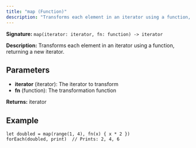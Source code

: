 ```yaml
---
title: "map (Function)"
description: "Transforms each element in an iterator using a function, returning a new iterator."
---
```


**Signature:** `map(iterator: iterator, fn: function) -> iterator`

**Description:** Transforms each element in an iterator using a function, returning a new iterator.

## Parameters

- **iterator** (iterator): The iterator to transform
- **fn** (function): The transformation function

**Returns:** iterator

## Example

```osprey
let doubled = map(range(1, 4), fn(x) { x * 2 })
forEach(doubled, print)  // Prints: 2, 4, 6
```
